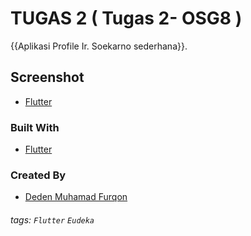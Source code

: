 # TUGAS 2 ( Tugas 2- OSG8 )
{{Aplikasi Profile Ir. Soekarno sederhana}}.

## Screenshot
- [Flutter](https://i.ibb.co/rZVS8Zh/photo6291833583916132593.jpg)

### Built With
- [Flutter](https://flutter.dev)


### Created By
- [Deden Muhamad Furqon](https://github.com/furqoncreative)


###### tags: `Flutter` `Eudeka`
